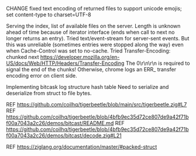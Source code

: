 CHANGE fixed text encoding of returned files to support unicode emojis; set content-type to charset=UTF-8

Serving the index, list of available files on the server.
Length is unknown ahead of time because of iterator interface (ends when call to next no longer returns an entry).
Tried text/event-stream for server-sent events. But this was unreliable (sometimes entries were stopped along the way) even when Cache-Control was set to no-cache.
Tried Transfer-Encoding: chunked next
https://developer.mozilla.org/en-US/docs/Web/HTTP/Headers/Transfer-Encoding
The 0\r\n\r\n is required to signal the end of the chunks! Otherwise, chrome logs an ERR_ transfer encoding error on client side.


Implementing bitcask log structure hash table
Need to serialize and deserialize from struct to file bytes.

REF https://github.com/coilhq/tigerbeetle/blob/main/src/tigerbeetle.zig#L7
REF https://github.com/coilhq/tigerbeetle/blob/4bfb9ec35d72ce807de9a42f71bf00a7043a2c26/demos/bitcast/README.md
REF  https://github.com/coilhq/tigerbeetle/blob/4bfb9ec35d72ce807de9a42f71bf00a7043a2c26/demos/bitcast/decode.zig#L21

REF https://ziglang.org/documentation/master/#packed-struct


